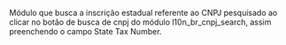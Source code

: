 Módulo que busca a inscrição estadual referente ao CNPJ pesquisado ao
clicar no botão de busca de cnpj do módulo l10n_br_cnpj_search, assim
preenchendo o campo State Tax Number.
